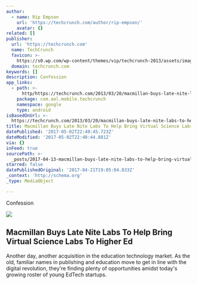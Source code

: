 ```yaml
---
author:
  - name: Rip Empson
    url: 'https://techcrunch.com/author/rip-empson/'
    avatar: {}
related: []
publisher:
  url: 'https://techcrunch.com'
  name: TechCrunch
  favicon: >-
    https://s0.wp.com/wp-content/themes/vip/techcrunch-2013/assets/images/favicon.ico
  domain: techcrunch.com
keywords: []
description: Confession
app_links:
  - path: >-
      http/https://techcrunch.com/2013/03/20/macmillan-buys-late-nite-labs-to-help-bring-virtual-science-labs-to-higher-ed/
    package: com.aol.mobile.techcrunch
    namespace: google
    type: android
isBasedOnUrl: >-
  https://techcrunch.com/2013/03/20/macmillan-buys-late-nite-labs-to-help-bring-virtual-science-labs-to-higher-ed/
title: Macmillan Buys Late Nite Labs To Help Bring Virtual Science Labs To Higher Ed
datePublished: '2017-05-02T22:40:45.723Z'
dateModified: '2017-05-02T22:40:44.881Z'
via: {}
inFeed: true
sourcePath: >-
  _posts/2017-04-13-macmillan-buys-late-nite-labs-to-help-bring-virtual-science.md
starred: false
datePublishedOriginal: '2017-04-21T19:05:04.833Z'
_context: 'http://schema.org'
_type: MediaObject

---
```

Confession

<article style=""><img src="https://imgflo.herokuapp.com/graph/2b2431f8e7ba7b0/75d33f6d7f9699af01527ed40f7b9c46/noop?input=https%3A%2F%2Ftctechcrunch2011.files.wordpress.com%2F2013%2F03%2Fscreen-shot-2013-03-20-at-6-24-12-am.png%26h%3D143%26crop%3D1" /><h1>Macmillan Buys Late Nite Labs To Help Bring Virtual Science Labs To Higher Ed</h1><p>Another day, another acquisition in the education technology market. As the old, familiar names in publishing and education move to get in line with the digital revolution, they're finding plenty of opportunities amidst today's growing roster of young EdTech startups.</p></article>